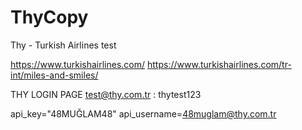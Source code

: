 # ThyCopy
Thy - Turkish Airlines test

https://www.turkishairlines.com/
https://www.turkishairlines.com/tr-int/miles-and-smiles/

THY LOGIN PAGE
test@thy.com.tr : thytest123

api_key="48MUĞLAM48"
api_username=48muglam@thy.com.tr
